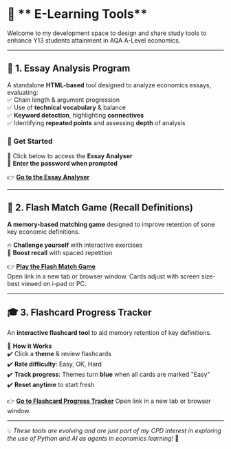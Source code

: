 # 📌 ** E-Learning Tools**  
Welcome to my development space to design and share study tools to enhance Y13 students attainment in AQA A-Level economics.  

---

## 📝 **1. Essay Analysis Program**  
A standalone **HTML-based** tool designed to analyze economics essays, evaluating:  
✅ Chain length & argument progression  
✅ Use of **technical vocabulary** & balance  
✅ **Keyword detection**, highlighting **connectives**  
✅ Identifying **repeated points** and assessing **depth** of analysis  

### 🚀 **Get Started**  
🔹 Click below to access the **Essay Analyser**  
🔹 **Enter the password when prompted**  

👉 **[Go to the Essay Analyser](dsanamycc20plus4.html)**  

---

## 🎯 **2. Flash Match Game** (Recall Definitions)  
**A memory-based matching game** designed to improve retention of sone key economic definitions. 

🔥 **Challenge yourself** with interactive exercises  
🧠 **Boost recall** with spaced repetition  

👉 **[Play the Flash Match Game](matchinggamekl.html)**  
Open link in a new tab or browser window. Cards adjust with screen size- best viewed on i-pad or PC.

---

## 🎓 **3. Flashcard Progress Tracker**  
An **interactive flashcard tool** to aid memory retention of key definitions.  

📌 **How it Works**  
✔️  Click a **theme** & review flashcards  
✔️ **Rate difficulty**: Easy, OK, Hard  
✔️ **Track progress**: Themes turn **blue** when all cards are marked "Easy"  
✔️ **Reset anytime** to start fresh  

👉 **[Go to Flashcard Progress Tracker](Flashcardprogress8.html)**
Open link in a new tab or browser window.

---

💡 *These tools are evolving and are just part of my CPD interest in exploring the use of Python and AI as agents in economics learning!* 🚀  

